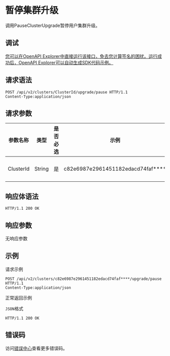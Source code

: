 # 暂停集群升级

调用PauseClusterUpgrade暂停用户集群升级。

## 调试

[您可以在OpenAPI Explorer中直接运行该接口，免去您计算签名的困扰。运行成功后，OpenAPI Explorer可以自动生成SDK代码示例。](https://api.aliyun.com/#product=CS&api=PauseClusterUpgrade&type=ROA&version=2015-12-15)

## 请求语法

```
POST /api/v2/clusters/ClusterId/upgrade/pause HTTP/1.1 
Content-Type:application/json
```

## 请求参数

|参数名称|类型|是否必选|示例|说明|
|----|--|----|--|--|
|ClusterId|String|是|c82e6987e2961451182edacd74faf\*\*\*\*|集群ID。 |

## 响应体语法

```
HTTP/1.1 200 OK
```

## 响应参数

无响应参数

## 示例

请求示例

```
POST /api/v2/clusters/c82e6987e2961451182edacd74faf****/upgrade/pause HTTP/1.1 
Content-Type:application/json
```

正常返回示例

`JSON`格式

```
HTTP/1.1 200 OK
```

## 错误码

访问[错误中心](https://error-center.alibabacloud.com/status/product/CS)查看更多错误码。


